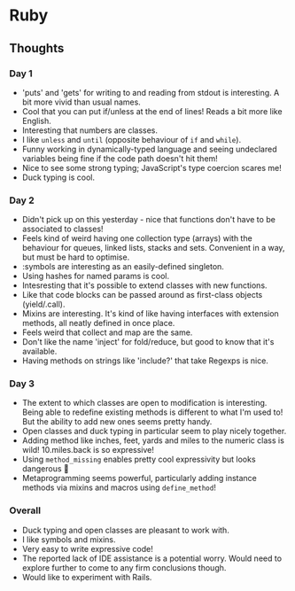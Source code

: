 # Ruby

## Thoughts

### Day 1

- 'puts' and 'gets' for writing to and reading from stdout is interesting. A bit more vivid than usual names.
- Cool that you can put if/unless at the end of lines! Reads a bit more like English.
- Interesting that numbers are classes.
- I like `unless` and `until` (opposite behaviour of `if` and `while`).
- Funny working in dynamically-typed language and seeing undeclared variables being fine if the code path doesn't hit them!
- Nice to see some strong typing; JavaScript's type coercion scares me!
- Duck typing is cool.

### Day 2

- Didn't pick up on this yesterday - nice that functions don't have to be associated to classes!
- Feels kind of weird having one collection type (arrays) with the behaviour for queues, linked lists, stacks and sets. Convenient in a way, but must be hard to optimise.
- :symbols are interesting as an easily-defined singleton.
- Using hashes for named params is cool.
- Intesresting that it's possible to extend classes with new functions.
- Like that code blocks can be passed around as first-class objects (yield/.call).
- Mixins are interesting. It's kind of like having interfaces with extension methods, all neatly defined in once place.
- Feels weird that collect and map are the same.
- Don't like the name 'inject' for fold/reduce, but good to know that it's available.
- Having methods on strings like 'include?' that take Regexps is nice.

### Day 3

- The extent to which classes are open to modification is interesting. Being able to redefine existing methods is different to what I'm used to! But the ability to add new ones seems pretty handy.
- Open classes and duck typing in particular seem to play nicely together.
- Adding method like inches, feet, yards and miles to the numeric class is wild! 10.miles.back is so expressive!
- Using `method_missing` enables pretty cool expressivity but looks dangerous 👀
- Metaprogramming seems powerful, particularly adding instance methods via mixins and macros using `define_method`!

### Overall

- Duck typing and open classes are pleasant to work with.
- I like symbols and mixins.
- Very easy to write expressive code!
- The reported lack of IDE assistance is a potential worry. Would need to explore further to come to any firm conclusions though.
- Would like to experiment with Rails.
